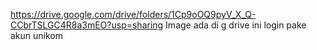 https://drive.google.com/drive/folders/1Cp9oOQ9pyV_X_Q-CCbrTSLGC4R8a3mEO?usp=sharing
Image ada di g drive ini login pake akun unikom

